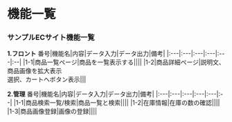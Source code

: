 # 機能一覧
### サンプルECサイト機能一覧
**1.フロント**
番号|機能名|内容|データ入力|データ出力|備考|
|:---|:---|:---|:---|:---|:--|
|1-1|商品一覧ページ|商品を一覧表示する||||
|1-2|商品詳細ページ|説明文、商品画像を拡大表示<br>選択、カートへボタン表示|||

**2.管理**
番号|機能名|内容|データ入力|データ出力|備考|
|:---|:---|:---|:---|:---|:--|
|1-1|商品検索一覧/検索|商品一覧と検索||||
|1-2|在庫情報|在庫の数の確認||||
|1-3|商品画像登録|画像の登録||||
